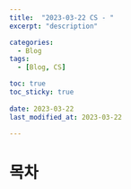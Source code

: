 ```yaml
---
title:  "2023-03-22 CS - "
excerpt: "description"

categories:
  - Blog
tags:
  - [Blog, CS]

toc: true
toc_sticky: true
 
date: 2023-03-22
last_modified_at: 2023-03-22

---
```


# 목차
	

